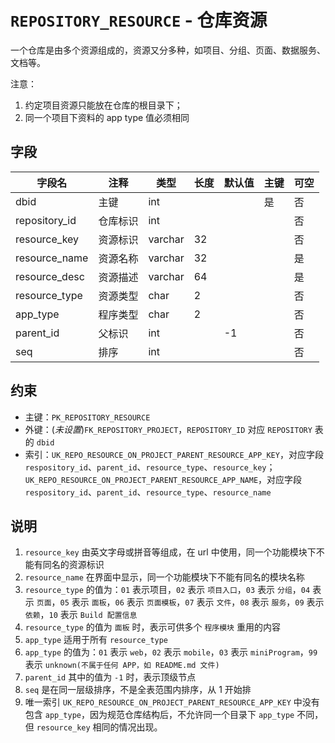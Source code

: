 # `REPOSITORY_RESOURCE` - 仓库资源

一个仓库是由多个资源组成的，资源又分多种，如项目、分组、页面、数据服务、文档等。

注意：

1. 约定项目资源只能放在仓库的根目录下；
2. 同一个项目下资料的 app type 值必须相同

## 字段

| 字段名        | 注释     | 类型    | 长度 | 默认值 | 主键 | 可空 |
| ------------- | -------- | ------- | ---- | ------ | ---- | ---- |
| dbid          | 主键     | int     |      |        | 是   | 否   |
| repository_id | 仓库标识 | int     |      |        |      | 否   |
| resource_key  | 资源标识 | varchar | 32   |        |      | 否   |
| resource_name | 资源名称 | varchar | 32   |        |      | 是   |
| resource_desc | 资源描述 | varchar | 64   |        |      | 是   |
| resource_type | 资源类型 | char    | 2    |        |      | 否   |
| app_type      | 程序类型 | char    | 2    |        |      | 否   |
| parent_id     | 父标识   | int     |      | -1     |      | 否   |
| seq           | 排序     | int     |      |        |      | 否   |

## 约束

* 主键：`PK_REPOSITORY_RESOURCE`
* 外键：(*未设置*)`FK_REPOSITORY_PROJECT`，`REPOSITORY_ID` 对应 `REPOSITORY` 表的 `dbid`
* 索引：`UK_REPO_RESOURCE_ON_PROJECT_PARENT_RESOURCE_APP_KEY`，对应字段 `respository_id`、`parent_id`、`resource_type`、`resource_key`；`UK_REPO_RESOURCE_ON_PROJECT_PARENT_RESOURCE_APP_NAME`，对应字段 `respository_id`、`parent_id`、`resource_type`、`resource_name`

## 说明

1. `resource_key` 由英文字母或拼音等组成，在 url 中使用，同一个功能模块下不能有同名的资源标识
2. `resource_name` 在界面中显示，同一个功能模块下不能有同名的模块名称
3. `resource_type` 的值为：`01` 表示项目，`02` 表示 `项目入口`，`03` 表示 `分组`，`04` 表示 `页面`，`05` 表示 `面板`，`06` 表示 `页面模板`，`07` 表示 `文件`，`08` 表示 `服务`，`09` 表示 `依赖`，`10` 表示 `Build 配置信息`
4. `resource_type` 的值为 `面板` 时，表示可供多个 `程序模块` 重用的内容
5. `app_type` 适用于所有 `resource_type`
6. `app_type` 的值为：`01` 表示 `web`，`02` 表示 `mobile`，`03` 表示 `miniProgram`，`99` 表示 `unknown(不属于任何 APP，如 README.md 文件)`
7. `parent_id` 其中的值为 `-1` 时，表示顶级节点
8. `seq` 是在同一层级排序，不是全表范围内排序，从 1 开始排
9. 唯一索引 `UK_REPO_RESOURCE_ON_PROJECT_PARENT_RESOURCE_APP_KEY` 中没有包含 `app_type`，因为规范仓库结构后，不允许同一个目录下 `app_type` 不同，但 `resource_key` 相同的情况出现。
